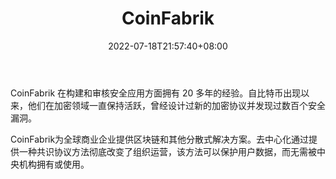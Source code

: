 ﻿---
weight: 
title: "CoinFabrik"
description: "CoinFabrik 在构建和审核安全应用方面拥有 20 多年的经验"
date: 2022-07-18T21:57:40+08:00
lastmod: 2022-07-18T16:45:40+08:00
draft: false
authors: ["june"]
featuredImage: "coinfabrik.jpg"
link: "https://www.coinfabrik.com/?ref=1234btc.com"
tags: ["安全机构","CoinFabrik"]
categories: ["navigation"]
navigation: ["安全机构"]
lightgallery: true
toc: true
pinned: false
recommend: false
recommend1: false
---
CoinFabrik 在构建和审核安全应用方面拥有 20 多年的经验。自比特币出现以来，他们在加密领域一直保持活跃，曾经设计过新的加密协议并发现过数百个安全漏洞。

CoinFabrik为全球商业企业提供区块链和其他分散式解决方案。去中心化通过提供一种共识协议方法彻底改变了组织运营，该方法可以保护用户数据，而无需被中央机构拥有或使用。
